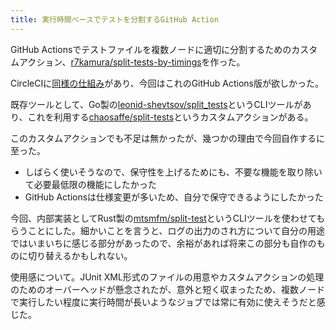 ```yaml
---
title: 実行時間ベースでテストを分割するGitHub Action
---
```


GitHub Actionsでテストファイルを複数ノードに適切に分割するためのカスタムアクション、[r7kamura/split-tests-by-timings](https://github.com/r7kamura/split-tests-by-timings)を作った。

CircleCIに[同様の仕組み](https://circleci.com/docs/use-the-circleci-cli-to-split-tests/#split-by-timing-data)があり、今回はこれのGitHub Actions版が欲しかった。

既存ツールとして、Go製の[leonid-shevtsov/split_tests](https://github.com/leonid-shevtsov/split_tests)というCLIツールがあり、これを利用する[chaosaffe/split-tests](https://github.com/chaosaffe/split-tests)というカスタムアクションがある。

このカスタムアクションでも不足は無かったが、幾つかの理由で今回自作するに至った。

- しばらく使いそうなので、保守性を上げるためにも、不要な機能を取り除いて必要最低限の機能にしたかった
- GitHub Actionsは仕様変更が多いため、自分で保守できるようにしたかった

今回、内部実装としてRust製の[mtsmfm/split-test](https://github.com/mtsmfm/split-test)というCLIツールを使わせてもらうことにした。細かいことを言うと、ログの出力のされ方について自分の用途ではいまいちに感じる部分があったので、余裕があれば将来この部分も自作のものに切り替えるかもしれない。

使用感について。JUnit XML形式のファイルの用意やカスタムアクションの処理のためのオーバーヘッドが懸念されたが、意外と短く収まったため、複数ノードで実行したい程度に実行時間が長いようなジョブでは常に有効に使えそうだと感じた。
